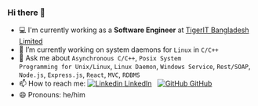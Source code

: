 ### Hi there 👋
- 💻 I'm currently working as a <b>Software Engineer</b> at <a href="http://www.tigerit.com/">TigerIT Bangladesh Limited</a>
- 🔭 I’m currently working on system daemons for <code>Linux</code> in <code>C/C++</code>
- 💬 Ask me about <code>Asynchronous C/C++</code>, <code>Posix System Programming for Unix/Linux</code>, <code>Linux Daemon</code>, <code>Windows Service</code>, <code>Rest/SOAP</code>, <code>Node.js</code>, <code>Express.js</code>, <code>React</code>, <code>MVC</code>, <code>RDBMS</code>
- 📫 How to reach me: [![Linkedin](https://i.stack.imgur.com/gVE0j.png) LinkedIn](https://www.linkedin.com/in/atiq-ishraq-arnob/)
&nbsp;
[![GitHub](https://i.stack.imgur.com/tskMh.png) GitHub](https://github.com/or-nob)
- 😄 Pronouns: he/him

<!--
**or-nob/or-nob** is a ✨ _special_ ✨ repository because its `README.md` (this file) appears on your GitHub profile.

Here are some ideas to get you started:

- 🔭 I’m currently working on ...
- 🌱 I’m currently learning ...
- 👯 I’m looking to collaborate on ...
- 🤔 I’m looking for help with ...
- 💬 Ask me about ...
- 📫 How to reach me: ...
- 😄 Pronouns: ...
- ⚡ Fun fact: ...
-->
